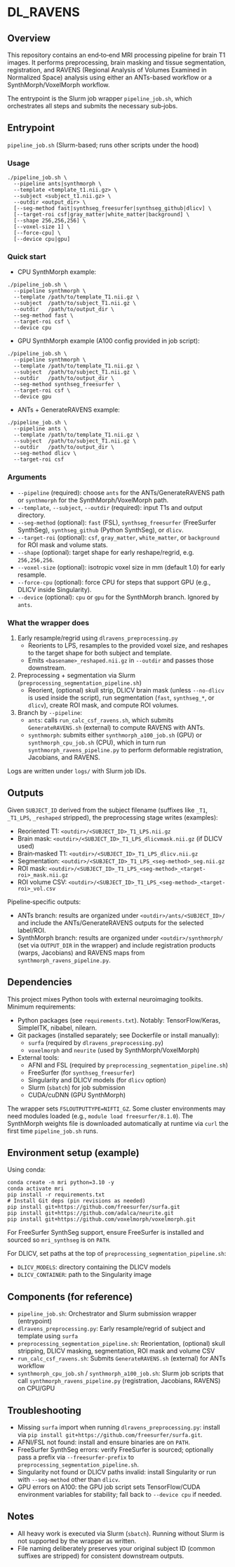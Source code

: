 # DL_RAVENS

## Overview
This repository contains an end‑to‑end MRI processing pipeline for brain T1 images. It performs preprocessing, brain masking and tissue segmentation, registration, and RAVENS (Regional Analysis of Volumes Examined in Normalized Space) analysis using either an ANTs-based workflow or a SynthMorph/VoxelMorph workflow.

The entrypoint is the Slurm job wrapper `pipeline_job.sh`, which orchestrates all steps and submits the necessary sub‑jobs.

## Entrypoint
`pipeline_job.sh` (Slurm-based; runs other scripts under the hood)

### Usage
```
./pipeline_job.sh \
  --pipeline ants|synthmorph \
  --template <template_t1.nii.gz> \
  --subject <subject_t1.nii.gz> \
  --outdir <output_dir> \
  [--seg-method fast|synthseg_freesurfer|synthseg_github|dlicv] \
  [--target-roi csf|gray_matter|white_matter|background] \
  [--shape 256,256,256] \
  [--voxel-size 1] \
  [--force-cpu] \
  [--device cpu|gpu]
```

### Quick start
- CPU SynthMorph example:
```
./pipeline_job.sh \
  --pipeline synthmorph \
  --template /path/to/template_T1.nii.gz \
  --subject  /path/to/subject_T1.nii.gz \
  --outdir   /path/to/output_dir \
  --seg-method fast \
  --target-roi csf \
  --device cpu
```

- GPU SynthMorph example (A100 config provided in job script):
```
./pipeline_job.sh \
  --pipeline synthmorph \
  --template /path/to/template_T1.nii.gz \
  --subject  /path/to/subject_T1.nii.gz \
  --outdir   /path/to/output_dir \
  --seg-method synthseg_freesurfer \
  --target-roi csf \
  --device gpu
```

- ANTs + GenerateRAVENS example:
```
./pipeline_job.sh \
  --pipeline ants \
  --template /path/to/template_T1.nii.gz \
  --subject  /path/to/subject_T1.nii.gz \
  --outdir   /path/to/output_dir \
  --seg-method dlicv \
  --target-roi csf
```

### Arguments
- `--pipeline` (required): choose `ants` for the ANTs/GenerateRAVENS path or `synthmorph` for the SynthMorph/VoxelMorph path.
- `--template`, `--subject`, `--outdir` (required): input T1s and output directory.
- `--seg-method` (optional): `fast` (FSL), `synthseg_freesurfer` (FreeSurfer SynthSeg), `synthseg_github` (Python SynthSeg), or `dlicv`.
- `--target-roi` (optional): `csf`, `gray_matter`, `white_matter`, or `background` for ROI mask and volume stats.
- `--shape` (optional): target shape for early reshape/regrid, e.g. `256,256,256`.
- `--voxel-size` (optional): isotropic voxel size in mm (default 1.0) for early resample.
- `--force-cpu` (optional): force CPU for steps that support GPU (e.g., DLICV inside Singularity).
- `--device` (optional): `cpu` or `gpu` for the SynthMorph branch. Ignored by `ants`.

### What the wrapper does
1. Early resample/regrid using `dlravens_preprocessing.py`
   - Reorients to LPS, resamples to the provided voxel size, and reshapes to the target shape for both subject and template.
   - Emits `<basename>_reshaped.nii.gz` in `--outdir` and passes those downstream.
2. Preprocessing + segmentation via Slurm (`preprocessing_segmentation_pipeline.sh`)
   - Reorient, (optional) skull strip, DLICV brain mask (unless `--no-dlicv` is used inside the script), run segmentation (`fast`, `synthseg_*`, or `dlicv`), create ROI mask, and compute ROI volumes.
3. Branch by `--pipeline`:
   - `ants`: calls `run_calc_csf_ravens.sh`, which submits `GenerateRAVENS.sh` (external) to compute RAVENS with ANTs.
   - `synthmorph`: submits either `synthmorph_a100_job.sh` (GPU) or `synthmorph_cpu_job.sh` (CPU), which in turn run `synthmorph_ravens_pipeline.py` to perform deformable registration, Jacobians, and RAVENS.

Logs are written under `logs/` with Slurm job IDs.

## Outputs
Given `SUBJECT_ID` derived from the subject filename (suffixes like `_T1`, `_T1_LPS`, `_reshaped` stripped), the preprocessing stage writes (examples):
- Reoriented T1: `<outdir>/<SUBJECT_ID>_T1_LPS.nii.gz`
- Brain mask: `<outdir>/<SUBJECT_ID>_T1_LPS_dlicvmask.nii.gz` (if DLICV used)
- Brain‑masked T1: `<outdir>/<SUBJECT_ID>_T1_LPS_dlicv.nii.gz`
- Segmentation: `<outdir>/<SUBJECT_ID>_T1_LPS_<seg-method>_seg.nii.gz`
- ROI mask: `<outdir>/<SUBJECT_ID>_T1_LPS_<seg-method>_<target-roi>_mask.nii.gz`
- ROI volume CSV: `<outdir>/<SUBJECT_ID>_T1_LPS_<seg-method>_<target-roi>_vol.csv`

Pipeline‑specific outputs:
- ANTs branch: results are organized under `<outdir>/ants/<SUBJECT_ID>/` and include the ANTs/GenerateRAVENS outputs for the selected label/ROI.
- SynthMorph branch: results are organized under `<outdir>/synthmorph/` (set via `OUTPUT_DIR` in the wrapper) and include registration products (warps, Jacobians) and RAVENS maps from `synthmorph_ravens_pipeline.py`.

## Dependencies
This project mixes Python tools with external neuroimaging toolkits. Minimum requirements:

- Python packages (see `requirements.txt`). Notably: TensorFlow/Keras, SimpleITK, nibabel, nilearn.
- Git packages (installed separately; see Dockerfile or install manually):
  - `surfa` (required by `dlravens_preprocessing.py`)
  - `voxelmorph` and `neurite` (used by SynthMorph/VoxelMorph)
- External tools:
  - AFNI and FSL (required by `preprocessing_segmentation_pipeline.sh`)
  - FreeSurfer (for `synthseg_freesurfer`)
  - Singularity and DLICV models (for `dlicv` option)
  - Slurm (`sbatch`) for job submission
  - CUDA/cuDNN (GPU SynthMorph)

The wrapper sets `FSLOUTPUTTYPE=NIFTI_GZ`. Some cluster environments may need modules loaded (e.g., `module load freesurfer/8.1.0`). The SynthMorph weights file is downloaded automatically at runtime via `curl` the first time `pipeline_job.sh` runs.

## Environment setup (example)
Using conda:
```
conda create -n mri python=3.10 -y
conda activate mri
pip install -r requirements.txt
# Install Git deps (pin revisions as needed)
pip install git+https://github.com/freesurfer/surfa.git
pip install git+https://github.com/adalca/neurite.git
pip install git+https://github.com/voxelmorph/voxelmorph.git
```

For FreeSurfer SynthSeg support, ensure FreeSurfer is installed and sourced so `mri_synthseg` is on `PATH`.

For DLICV, set paths at the top of `preprocessing_segmentation_pipeline.sh`:
- `DLICV_MODELS`: directory containing the DLICV models
- `DLICV_CONTAINER`: path to the Singularity image

## Components (for reference)
- `pipeline_job.sh`: Orchestrator and Slurm submission wrapper (entrypoint)
- `dlravens_preprocessing.py`: Early resample/regrid of subject and template using `surfa`
- `preprocessing_segmentation_pipeline.sh`: Reorientation, (optional) skull stripping, DLICV masking, segmentation, ROI mask and volume CSV
- `run_calc_csf_ravens.sh`: Submits `GenerateRAVENS.sh` (external) for ANTs workflow
- `synthmorph_cpu_job.sh` / `synthmorph_a100_job.sh`: Slurm job scripts that call
  `synthmorph_ravens_pipeline.py` (registration, Jacobians, RAVENS) on CPU/GPU

## Troubleshooting
- Missing `surfa` import when running `dlravens_preprocessing.py`:
  install via `pip install git+https://github.com/freesurfer/surfa.git`.
- AFNI/FSL not found: install and ensure binaries are on `PATH`.
- FreeSurfer SynthSeg errors: verify FreeSurfer is sourced; optionally pass a prefix via `--freesurfer-prefix` to `preprocessing_segmentation_pipeline.sh`.
- Singularity not found or DLICV paths invalid: install Singularity or run with `--seg-method` other than `dlicv`.
- GPU errors on A100: the GPU job script sets TensorFlow/CUDA environment variables for stability; fall back to `--device cpu` if needed.

## Notes
- All heavy work is executed via Slurm (`sbatch`). Running without Slurm is not supported by the wrapper as written.
- File naming deliberately preserves your original subject ID (common suffixes are stripped) for consistent downstream outputs.

